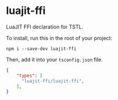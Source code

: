 # luajit-ffi
 LuaJIT FFI declaration for TSTL.

To install, run this in the root of your project:

```
npm i --save-dev luajit-ffi
```

Then, add it into your ``tsconfig.json`` file.

```json
{
    "types": [
      "luajit-ffi/luajit-ffi",
    ],
}
```